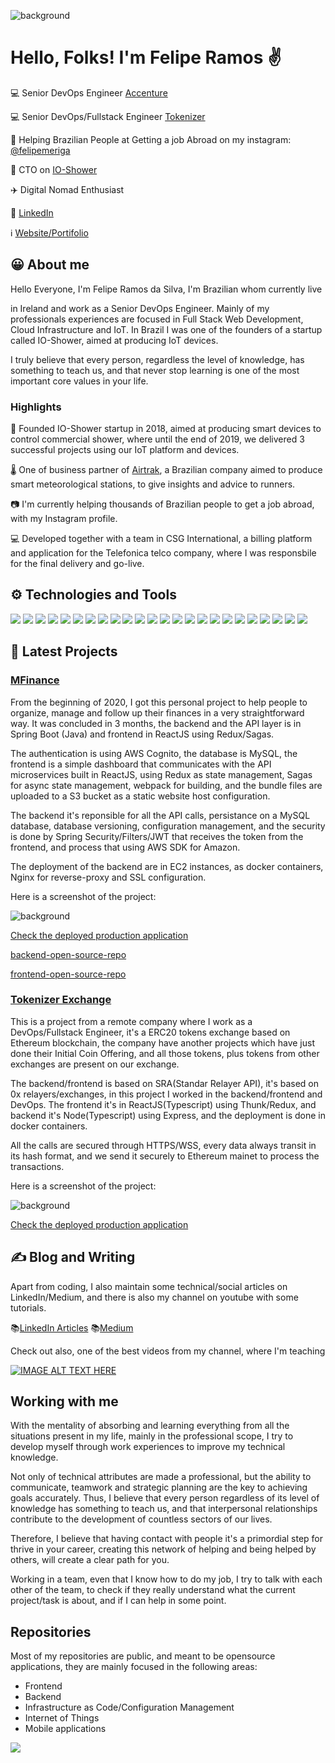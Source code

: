 ![background](https://showerio-public.s3.amazonaws.com/background.png)



# Hello, Folks! I'm Felipe Ramos ✌️

💻 Senior DevOps Engineer [Accenture](https://www.accenture.com/us-en) 

💻 Senior DevOps/Fullstack Engineer [Tokenizer](https://tokenizer.cc/)

🚀 Helping Brazilian People at Getting a job Abroad on my instagram: [@felipemeriga](https://www.instagram.com/felipemeriga/)

👨 CTO on [IO-Shower](https://merigadon2.wixsite.com/meusite)

✈️ Digital Nomad Enthusiast

💬 [LinkedIn](https://www.linkedin.com/in/felipersil/) 

ℹ️ [Website/Portifolio](https:/felipesilvaengineer.com) 


## 😀 About me

Hello Everyone, I'm Felipe Ramos da Silva, I'm Brazilian whom currently live 

in Ireland and work as a Senior DevOps Engineer. Mainly of my professionals experiences are focused in Full Stack Web Development, Cloud Infrastructure and IoT. In Brazil I was one of the founders of a startup called IO-Shower, aimed at producing IoT devices.

I truly believe that every person, regardless the level of knowledge, has something to teach us, and that never stop learning is one of the most important core values in your life.

### Highlights

🚿 Founded IO-Shower startup in 2018, aimed at producing smart devices to control commercial shower, where
until the end of 2019, we delivered 3 successful projects using our IoT platform and devices.

🌡️ One of business partner of [Airtrak](https://www.airtrak.com.br/), a Brazilian company aimed to produce
smart meteorological stations, to give insights and advice to runners.

📷 I'm currently helping thousands of Brazilian people to get a job abroad, with my Instagram profile.

💻 Developed together with a team in CSG International, a billing platform and application for the Telefonica telco
company, where I was responsbile for the final delivery and go-live. 

## ⚙️ Technologies and Tools

![](https://img.shields.io/badge/OS-Linux-informational?style=flat&logo=linux&logoColor=white&color=2bbc8a)
![](https://img.shields.io/badge/Code-Java-informational?style=flat&logo=java&logoColor=white&color=2bbc8a)
![](https://img.shields.io/badge/Code-Python-informational?style=flat&logo=python&logoColor=white&color=2bbc8a)
![](https://img.shields.io/badge/Code-Javascript-informational?style=flat&logo=javascript&logoColor=white&color=2bbc8a)
![](https://img.shields.io/badge/Code-Typescript-informational?style=flat&logo=typescript&logoColor=white&color=2bbc8a)
![](https://img.shields.io/badge/Code-Golang-informational?style=flat&logo=go&logoColor=white&color=2bbc8a)
![](https://img.shields.io/badge/Code-Spring-informational?style=flat&logo=spring&logoColor=white&color=2bbc8a)
![](https://img.shields.io/badge/Code-React-informational?style=flat&logo=react&logoColor=white&color=2bbc8a)
![](https://img.shields.io/badge/Code-Angular-informational?style=flat&logo=angular&logoColor=white&color=2bbc8a)
![](https://img.shields.io/badge/Code-Android-informational?style=flat&logo=android&logoColor=white&color=2bbc8a)
![](https://img.shields.io/badge/Code-SQL-informational?style=flat&logo=sql&logoColor=white&color=2bbc8a)
![](https://img.shields.io/badge/Shell-Bash-informational?style=flat&logo=bash&logoColor=white&color=2bbc8a)
![](https://img.shields.io/badge/Tools-Docker-informational?style=flat&logo=docker&logoColor=white&color=2bbc8a)
![](https://img.shields.io/badge/Tools-Kubernetes-informational?style=flat&logo=Kubernetes&logoColor=white&color=2bbc8a)
![](https://img.shields.io/badge/Tools-Nginx-informational?style=flat&logo=nginx&logoColor=white&color=2bbc8a)
![](https://img.shields.io/badge/Tools-Jenkins-informational?style=flat&logo=jenkins&logoColor=white&color=2bbc8a)
![](https://img.shields.io/badge/Code-Terraform-informational?style=flat&logo=terraform&logoColor=white&color=2bbc8a)
![](https://img.shields.io/badge/Code-Puppet-informational?style=flat&logo=puppet&logoColor=white&color=2bbc8a)
![](https://img.shields.io/badge/Code-Ansible-informational?style=flat&logo=ansible&logoColor=white&color=2bbc8a)
![](https://img.shields.io/badge/Code-Chef-informational?style=flat&logo=chef&logoColor=white&color=2bbc8a)
![](https://img.shields.io/badge/Tools-Consul-informational?style=flat&logo=consul&logoColor=white&color=2bbc8a)
![](https://img.shields.io/badge/Cloud-AWS-informational?style=flat&logo=aws&logoColor=white&color=2bbc8a)
![](https://img.shields.io/badge/Cloud-GCP-informational?style=flat&logo=gcp&logoColor=white&color=2bbc8a)
![](https://img.shields.io/badge/Cloud-Azure-informational?style=flat&logo=Azure&logoColor=white&color=2bbc8a)

## 🚧 Latest Projects

### [MFinance](https://mfinance.me)

From the beginning of 2020, I got this personal project to help people to organize, manage and follow up their finances
in a very straightforward way. It was concluded in 3 months, the backend and the API layer is in Spring Boot (Java)
and frontend in ReactJS using Redux/Sagas.

The authentication is using AWS Cognito, the database is MySQL, the frontend is a simple dashboard that communicates 
with the API microservices built in ReactJS, using Redux as state management, Sagas for async state management, webpack for building, and the bundle
files are uploaded to a S3 bucket as a static website host configuration.

The backend it's reponsible for all the API calls, persistance on a MySQL database, database versioning, configuration 
management, and the security is done by Spring Security/Filters/JWT that receives the token from the frontend, and
process that using AWS SDK for Amazon.


The deployment of the backend are in EC2 instances, as docker containers, Nginx for reverse-proxy and 
SSL configuration.

Here is a screenshot of the project:

![background](https://showerio-public.s3.amazonaws.com/mfinance.png)

[Check the deployed production application](https://mfinance.me)

[backend-open-source-repo](https://github.com/felipemeriga/MFinance)

[frontend-open-source-repo](https://github.com/felipemeriga/MFinances-UI)

### [Tokenizer Exchange](https://exchange.tokenizer.cc)

This is a project from a remote company where I work as a DevOps/Fullstack Engineer, it's a ERC20 tokens exchange
based on Ethereum blockchain, the company have another projects which have just done their Initial Coin Offering, and
all those tokens, plus tokens from other exchanges are present on  our exchange.

The backend/frontend is based on SRA(Standar Relayer API), it's based on 0x relayers/exchanges, in this project I worked
in the backend/frontend and DevOps. The frontend it's in ReactJS(Typescript) using Thunk/Redux, and backend it's Node(Typescript)
using Express, and the deployment is done in docker containers.

All the calls are secured through HTTPS/WSS, every data always transit in its hash format, and we send it securely 
to Ethereum mainet to process the transactions.

Here is a screenshot of the project:

![background](https://showerio-public.s3.amazonaws.com/exchange.png)

[Check the deployed production application](https://exchange.tokenizer.cc)

## ✍️ Blog and Writing 

Apart from coding, I also maintain some technical/social articles on LinkedIn/Medium, and there is 
also my channel on youtube with some tutorials.

📚[LinkedIn Articles]()
📚[Medium]()

Check out also, one of the best videos from my channel, where I'm teaching 

[![IMAGE ALT TEXT HERE](http://img.youtube.com/vi/LNVRzr4oDW0/0.jpg)](http://www.youtube.com/watch?v=LNVRzr4oDW0)

## Working with me

With the mentality of absorbing and learning everything from all the situations present in my life, mainly in the
 professional scope, I try to develop myself through work experiences to improve my technical knowledge.

Not only of technical attributes are made a professional, but the ability to communicate, teamwork and strategic planning are the key to achieving goals accurately. Thus, I believe that every person regardless of its level of knowledge has something to teach us, and that interpersonal relationships contribute to the development of countless sectors of our lives.

Therefore, I believe that having contact with people it's a primordial step for thrive in your
career, creating this network of helping and being helped by others, will create a clear path for you.

Working in a team, even that I know how to do my job, I try to talk with each other of the team, to check
if they really understand what the current project/task is about, and if I can help in some point.


## Repositories

Most of my repositories are public, and meant to be opensource applications, they are mainly focused in the following areas:
- Frontend
- Backend
- Infrastructure as Code/Configuration Management
- Internet of Things
- Mobile applications

<img align="center" src="https://github-readme-stats.vercel.app/api/top-langs/?username=felipemeriga&theme=dark" />


